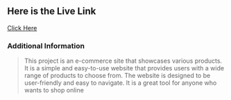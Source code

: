## **Here is the Live Link**

[Click Here](https://ecommercesite-sage.vercel.app/)

### **Additional Information**

> This project is an e-commerce site that showcases various products. It is a simple and easy-to-use website that provides users with a wide range of products to choose from. The website is designed to be user-friendly and easy to navigate. It is a great tool for anyone who wants to shop online
